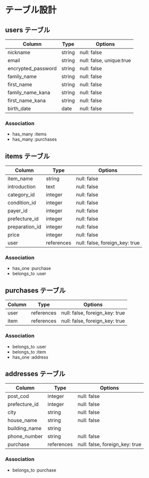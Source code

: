 # テーブル設計

## users テーブル

| Column             | Type    | Options                  |
| ------------------ | ------- | ------------------------ |
| nickname           | string  | null: false              |
| email              | string  | null: false, unique:true |
| encrypted_password | string  | null: false              |
| family_name        | string  | null: false              |
| first_name         | string  | null: false              |
| family_name_kana   | string  | null: false              |
| first_name_kana    | string  | null: false              |
| birth_date         | date    | null: false              |

### Association

- has_many :items
- has_many :purchases

## items テーブル

| Column             | Type       | Options                        |
| ------------------ | ---------- | ------------------------------ |
| item_name          | string     | null: false                    |
| introduction       | text       | null: false                    |
| category_id        | integer    | null: false                    |
| condition_id       | integer    | null: false                    |
| payer_id           | integer    | null: false                    |
| prefecture_id      | integer    | null: false                    |
| preparation_id     | integer    | null: false                    |
| price              | integer    | null: false                    |
| user               | references | null: false, foreign_key: true |

### Association

- has_one :purchase
- belongs_to :user

## purchases テーブル

| Column             | Type       | Options                        |
| ------------------ | ---------- | ------------------------------ |
| user               | references | null: false, foreign_key: true |
| item               | references | null: false, foreign_key: true |

### Association

- belongs_to :user
- belongs_to :item
- has_one :address

## addresses テーブル

| Column             | Type       | Options                        |
| ------------------ | ---------- | ------------------------------ |
| post_cod           | integer    | null: false                    |
| prefecture_id      | integer    | null: false                    |
| city               | string     | null: false                    |
| house_name         | string     | null: false                    |
| building_name      | string     |                                |
| phone_number       | string     | null: false                    |
| purchase           | references | null: false, foreign_key: true |

### Association

- belongs_to :purchase